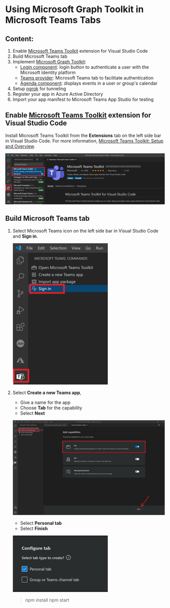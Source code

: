# Using Microsoft Graph Toolkit in Microsoft Teams Tabs

## Content:

1. Enable [Microsoft Teams Toolkit](https://marketplace.visualstudio.com/items?itemName=TeamsDevApp.ms-teams-vscode-extension) extension for Visual Studio Code
1. Build Microsoft Teams tab
1. Implement [Microsoft Graph Toolkit](https://cda.ms/1tV):
    * [Login component](https://cda.ms/1tX): login button to authenticate a user with the Microsoft Identity platform
    * [Teams provider](https://cda.ms/1tY): Microsoft Teams tab to facilitate authentication
    * [Agenda component](https://cda.ms/1tZ): displays events in a user or group's calendar
1. Setup [ngrok](https://ngrok.com/docs#getting-started-authtoken) for tunneling
1. Register your app in Azure Active Directory
1. Import your app manifest to Microsoft Teams App Studio for testing    
    
## Enable [Microsoft Teams Toolkit](https://marketplace.visualstudio.com/items?itemName=TeamsDevApp.ms-teams-vscode-extension) extension for Visual Studio Code

Install Microsoft Teams Toolkit from the **Extensions** tab on the left side bar in Visual Studio Code. For more information, [Microsoft Teams Toolkit: Setup and Overview](https://quickbites.dev/2020/06/25/microsoft-teams-toolkit-setup/).

![Microsoft Teams Toolkit Extension for Visual Studio Code](/Images/01.png)

## Build Microsoft Teams tab

1. Select Microsoft Teams icon on the left side bar in Visual Studio Code and **Sign in**.

   ![Microsoft Teams Toolkit Extension for Visual Studio Code](/Images/02.png)
   
1. Select **Create a new Teams app**, 
   * Give a name for the app 
   * Choose **Tab** for the capability
   * Select **Next**
   
   ![Microsoft Teams Toolkit Extension for Visual Studio Code](/Images/03.png)
   
   * Select **Personal tab**
   * Select **Finish**
   
   ![Microsoft Teams Toolkit Extension for Visual Studio Code](/Images/04.PNG)
   
   > npm install
   > npm start
